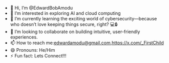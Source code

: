- 👋 Hi, I’m @EdwardBobAmodu
- 👀 I’m interested in exploring AI and cloud computing
- 🌱 I’m currently learning the exciting world of cybersecurity—because who doesn’t love keeping things secure, right? 💻🔒
- 💞️ I’m looking to collaborate on building intuitive, user-friendly experiences.
- 📫 How to reach me:edwardamodu@gmail.com,https://x.com/_FirstChild
- 😄 Pronouns: He/Him
- ⚡ Fun fact: Lets Connect!!!

<!---
EdwardBobAmodu/EdwardBobAmodu is a ✨ special ✨ repository because its `README.md` (this file) appears on your GitHub profile.
You can click the Preview link to take a look at your changes.
--->
